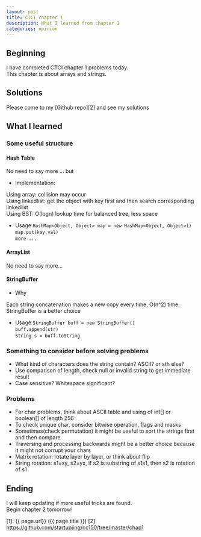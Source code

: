 ```yaml
---
layout: post
title: CTCI chapter 1
description: What I learned from chapter 1
categories: opinion
---
```


## Beginning
I have completed CTCI chapter 1 problems today.   
This chapter is about arrays and strings.

## Solutions
Please come to my [Github repo][2] and see my solutions

## What I learned

### Some useful structure

#### Hash Table
No need to say more ... but

* Implementation: 

Using array: collision may occur   
Using linkedlist: get the object with key first and then search corresponding linkedlist   
Using BST: O(logn) lookup time for balanced tree, less space   

* Usage
`HashMap<Object, Object> map = new HashMap<Object, Object>()`   
`map.put(key,val)`   
`more ...`

#### ArrayList
No need to say more...

#### StringBuffer

* Why

Each string concatenation makes a new copy every time, O(n^2) time.    
StringBuffer is a better choice

* Usage
`StringBuffer buff = new StringBuffer()`    
`buff.append(str)`    
`String s = buff.toString`

### Something to consider before solving problems

* What kind of characters does the string contain? ASCII? or sth else?
* Use comparison of length, check null or invalid string to get immediate result
* Case sensitive? Whitespace significant?

### Problems

* For char problems, think about ASCII table and using of int[] or boolean[] of length 256
* To check unique char, consider bitwise operation, flags and masks 
* Sometimes(check permutation) it might be useful to sort the strings first and then compare
* Traversing and processing backwards might be a better choice because it might not corrupt your chars
* Matrix rotation: rotate layer by layer, or think about flip
* String rotation: s1=xy, s2=yx, if s2 is substring of s1s1, then s2 is rotation of s1

## Ending
I will keep updating if more useful tricks are found.    
Begin chapter 2 tomorrow!


[startupjing]:    http://startupjing.github.io  "startupjing"
[1]:    {{ page.url}}  ({{ page.title }})
[2]: https://github.com/startupjing/cc150/tree/master/chap1




